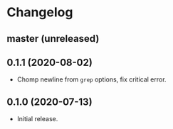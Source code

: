 # Changelog

## master (unreleased)

## 0.1.1 (2020-08-02)

*   Chomp newline from `grep` options, fix critical error.

## 0.1.0 (2020-07-13)

*   Initial release.
